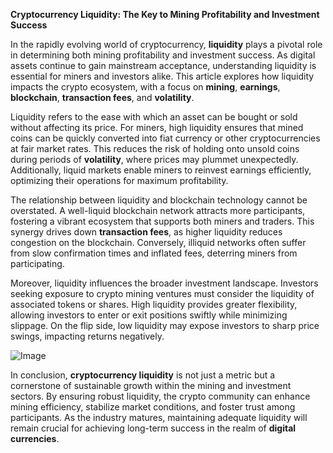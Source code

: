 **Cryptocurrency Liquidity: The Key to Mining Profitability and Investment Success**

In the rapidly evolving world of cryptocurrency, **liquidity** plays a pivotal role in determining both mining profitability and investment success. As digital assets continue to gain mainstream acceptance, understanding liquidity is essential for miners and investors alike. This article explores how liquidity impacts the crypto ecosystem, with a focus on **mining**, **earnings**, **blockchain**, **transaction fees**, and **volatility**.

Liquidity refers to the ease with which an asset can be bought or sold without affecting its price. For miners, high liquidity ensures that mined coins can be quickly converted into fiat currency or other cryptocurrencies at fair market rates. This reduces the risk of holding onto unsold coins during periods of **volatility**, where prices may plummet unexpectedly. Additionally, liquid markets enable miners to reinvest earnings efficiently, optimizing their operations for maximum profitability.

The relationship between liquidity and blockchain technology cannot be overstated. A well-liquid blockchain network attracts more participants, fostering a vibrant ecosystem that supports both miners and traders. This synergy drives down **transaction fees**, as higher liquidity reduces congestion on the blockchain. Conversely, illiquid networks often suffer from slow confirmation times and inflated fees, deterring miners from participating.

Moreover, liquidity influences the broader investment landscape. Investors seeking exposure to crypto mining ventures must consider the liquidity of associated tokens or shares. High liquidity provides greater flexibility, allowing investors to enter or exit positions swiftly while minimizing slippage. On the flip side, low liquidity may expose investors to sharp price swings, impacting returns negatively.

![Image](https://github.com/user-attachments/assets/31692037-0104-4703-abd1-696b6a7dd41b)

In conclusion, **cryptocurrency liquidity** is not just a metric but a cornerstone of sustainable growth within the mining and investment sectors. By ensuring robust liquidity, the crypto community can enhance mining efficiency, stabilize market conditions, and foster trust among participants. As the industry matures, maintaining adequate liquidity will remain crucial for achieving long-term success in the realm of **digital currencies**.